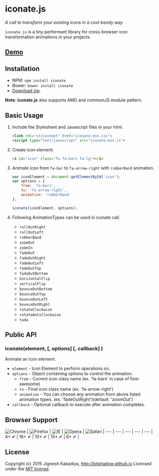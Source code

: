 # iconate.js
*A call to transform your existing icons in a cool trendy way*

`iconate.js` is a tiny performant library for cross-browser icon transformation animations in your projects.

## [Demo](http://bitshadow.github.io/iconate)

Installation
------------
- NPM: `npm install iconate`
- Bower: `bower install iconate`
- [Download zip](https://github.com/bitshadow/iconate/archive/master.zip).

**Note**: **iconate.js** also supports AMD and commonJS module pattern.


## Basic Usage
1. Include the Stylesheet and Javascript files in your html.

    ```html
    <link rel="stylesheet" href="iconate.min.css">
    <script type="text/javascript" src="iconate.min.js">
    ```
2. Create icon element.

    ```html
    <i id="icon" class="fa fa-bars fa-lg"></i>
    ```
3. Animate icon from `fa-bar` to `fa-arrow-right` with `rubberBand` animation.

    ```js
    var iconElement = document.getElementById('icon');
    var options = {
        from: 'fa-bars',
        to: 'fa-arrow-right',
        animation: 'rubberBand'
    };

    iconate(iconElement, options);
    ```


3. Following AnimationTypes can be used in iconate call.
    * `rollOutRight`
    * `rollOutLeft`
    * `rubberBand`
    * `zoomOut`
    * `zoomIn`
    * `fadeOut`
    * `fadeOutRight`
    * `fadeOutLeft`
    * `fadeOutTop`
    * `fadeOutBottom`
    * `horizontalFlip`
    * `verticalFlip`
    * `bounceOutBottom`
    * `bounceOutTop`
    * `bounceOutLeft`
    * `bounceOutRight`
    * `rotateClockwise`
    * `rotateAntiClockwise`
    * `tada`


Public API
----------

### iconate(element, [, options] [, callback] )

Animate an icon element.
* `element` - Icon Element to perform operations on.
* `options` - Object containing options to control the animation.
    * `from` - Current icon class name (ex. 'fa-bars' in case of font-awesome)
    * `to` - Final icon class name (ex. 'fa-arrow-right')
    * `animation` - You can choose any animation from above listed animation types.  (ex. 'fadeOutRight')(default: 'zoomOut')
* `callback` - Optional callback to execute after animation completes.

Browser Support
---------------

![Chrome](https://user-images.githubusercontent.com/574802/34985987-f0d3fea4-fadb-11e7-8270-3f0f484ed72c.png) |
![Firefox](https://user-images.githubusercontent.com/574802/34985991-f124e094-fadb-11e7-9ebc-f5c4f69ae1c1.png) |
![IE](https://user-images.githubusercontent.com/574802/34985990-f0fd3cec-fadb-11e7-8f2b-57e23816161f.png) |
![Opera](https://user-images.githubusercontent.com/574802/34985992-f14f87fe-fadb-11e7-9a9c-9ad3617cd4d2.png) |
![Safari](https://user-images.githubusercontent.com/574802/34985993-f17e4544-fadb-11e7-890a-e3801da59be1.png) |
--- | --- | --- | --- | --- |
4+ ✔ | 16+ ✔ | 10+ ✔ | 15+ ✔ | 6+ ✔ |

License
-------

Copyright (c) 2015 Jignesh Kakadiya, http://bitshadow.github.io
Licensed under the [MIT license](http://opensource.org/licenses/MIT).
